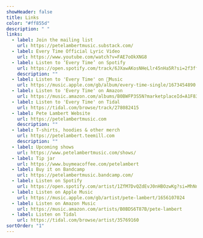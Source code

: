 ```yaml
---
showHeader: false
title: Links
color: "#ff855d"
description: " "
links:
  - label: Join the mailing list
    url: https://petelambertmusic.substack.com/
  - label: Every Time Official Lyric Video
    url: https://www.youtube.com/watch?v=FAE7oOkXNG8
  - label: Listen to ‘Every Time’ on Spotify
    url: https://open.spotify.com/track/6JXawAKosNHeLlr45nHa5R?si=2f3ff79416024e9c
    description: ""
  - label: Listen to 'Every Time' on 🍏Music
    url: https://music.apple.com/gb/album/every-time-single/1673454890
  - label: Listen to 'Every Time' on Amazon
    url: https://music.amazon.com/albums/B0BWFP3S5N?marketplaceId=A1F83G8C2ARO7P&musicTerritory=GB&ref=dm_sh_OMWVayuvfyhmitzCFQSnsu8wd&trackAsin=B0BWFRN182
  - label: Listen to 'Every Time' on Tidal
    url: https://tidal.com/browse/track/278082415
  - label: Pete Lambert Website
    url: https://petelambertmusic.com
    description: ""
  - label: T-shirts, hoodies & other merch
    url: https://petelambert.teemill.com
    description: ""
  - label: Upcoming shows
    url: https://www.petelambertmusic.com/shows/
  - label: Tip jar
    url: https://www.buymeacoffee.com/petelambert
  - label: Buy it on Bandcamp
    url: https://petelambertmusic.bandcamp.com/
  - label: Listen on Spotify
    url: https://open.spotify.com/artist/1ZfM7DvQZdEvJ0nHBOzwKg?si=MhNnjP3DQKCayjcyKUVx2Q
  - label: Listen on Apple Music
    url: https://music.apple.com/gb/artist/pete-lambert/1656107024
  - label: Listen on Amazon Music
    url: https://music.amazon.com/artists/B0BDS6T87B/pete-lambert
  - label: Listen on Tidal
    url: https://tidal.com/browse/artist/35769160
sortOrder: "1"
---
```

